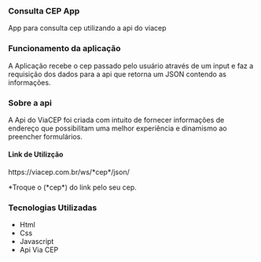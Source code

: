 <h3>Consulta CEP App</h3>
<p>App para consulta cep utilizando a api do viacep</p>

<h3>Funcionamento da aplicação</h3>
<p>A Aplicação recebe o cep passado pelo usuário através de um input e faz a requisição dos dados para a api que retorna um JSON contendo as informações.</p>

<h3>Sobre a api</h3>
<p>A Api do ViaCEP foi criada com intuito de fornecer informações de endereço  que possibilitam uma melhor experiência e dinamismo ao preencher formulários.</p>

<h4>Link de Utilizção</h4>
<p>https://viacep.com.br/ws/*cep*/json/</p>
<p>*Troque o (*cep*) do link pelo seu cep.</p>

<h3>Tecnologias Utilizadas</h3>

* Html
* Css
* Javascript
* Api Via CEP
